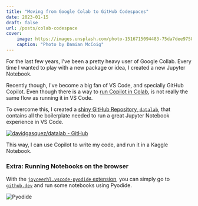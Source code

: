 ```yaml
---
title: "Moving from Google Colab to GitHub Codespaces"
date: 2023-01-15
draft: false
url: /posts/colab-codespace
cover:
    image: https://images.unsplash.com/photo-1516715094483-75da7dee9758?ixlib=rb-4.0.3&ixid=MnwxMjA3fDB8MHxwaG90by1wYWdlfHx8fGVufDB8fHx8&auto=format&fit=crop&w=1548&q=80
    caption: "Photo by Damian McCoig"
---
```


For the last few years, I've been a pretty heavy user of Google Collab. Every time I wanted to play with a new package or idea, I created a new Jupyter Notebook.

Recently though, I've become a big fan of VS Code, and specially GitHub Copilot. Even though there is a way to [run Copilot in Colab](https://copilot.naklecha.com/), is not really the same flow as running it in VS Code.

To overcome this, I created a [shiny GitHub Repository, `datalab`](https://github.com/davidgasquez/datalab), that contains all the boilerplate needed to run a great Jupyter Notebook experience in VS Code.

[![davidgasquez/datalab - GitHub](https://gh-card.dev/repos/davidgasquez/datalab.svg)](https://github.com/davidgasquez/datalab)

This way, I can use Copilot to write my code, and run it in a Kaggle Notebook.

### Extra: Running Notebooks on the browser

With the [`joyceerhl.vscode-pyodide` extension](https://marketplace.visualstudio.com/items?itemName=joyceerhl.vscode-pyodide), you can simply go to [`github.dev`](https://github.dev/davidgasquez/datalab/blob/main/notebooks/2023-03-14-Pyodide.ipynb) and run some notebooks using Pyodide.

![Pyodide](https://user-images.githubusercontent.com/1682202/225039651-0dcf1fdb-3ebb-4640-9ecd-d7fb81ade9bb.png)
